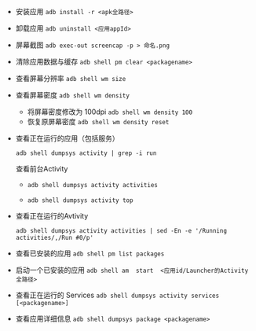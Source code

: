 - 安装应用	`adb install -r <apk全路径> `

- 卸载应用	`adb uninstall <应用appId>`

- 屏幕截图	`adb exec-out screencap -p > 命名.png`

- 清除应用数据与缓存	`adb shell pm clear <packagename>`

- 查看屏幕分辨率	`adb shell wm size`

- 查看屏幕密度	`adb shell wm density`

  - 将屏幕密度修改为 100dpi	`adb shell wm density 100`
  - 恢复原屏幕密度	`adb shell wm density reset`

- 查看正在运行的应用（包括服务）

  `adb shell dumpsys activity | grep -i run`

  查看前台Activity

  - `adb shell dumpsys activity activities`

  - `adb shell dumpsys activity top`

- 查看正在运行的Avtivity	

  `adb shell dumpsys activity activities | sed -En -e '/Running activities/,/Run #0/p'`

- 查看已安装的应用	`adb shell pm list packages`

- 启动一个已安装的应用	`adb shell am  start  <应用id/Launcher的Activity全路径>`

- 查看正在运行的 Services	`adb shell dumpsys activity services [<packagename>]`
- 查看应用详细信息	`adb shell dumpsys package <packagename>`


